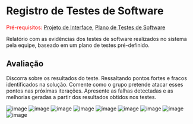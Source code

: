 # Registro de Testes de Software

<span style="color:red">Pré-requisitos: <a href="3-Projeto de Interface.md"> Projeto de Interface</a></span>, <a href="8-Plano de Testes de Software.md"> Plano de Testes de Software</a>

Relatório com as evidências dos testes de software realizados no sistema pela equipe, baseado em um plano de testes pré-definido.

## Avaliação

Discorra sobre os resultados do teste. Ressaltando pontos fortes e fracos identificados na solução. Comente como o grupo pretende atacar esses pontos nas próximas iterações. Apresente as falhas detectadas e as melhorias geradas a partir dos resultados obtidos nos testes.

![image](https://user-images.githubusercontent.com/88861906/173462148-0aafc805-672b-4633-b362-30c7f7971b1d.png)
![image](https://user-images.githubusercontent.com/88861906/173462224-1f5cd366-590d-46c6-ae50-79f56da9e905.png)
![image](https://user-images.githubusercontent.com/88861906/173462277-75140577-4e31-4a2d-b9b1-0366a31aeb67.png)
![image](https://user-images.githubusercontent.com/88861906/173462297-629f6b43-01f3-4d1d-9698-09edc7d16d1e.png)
![image](https://user-images.githubusercontent.com/88861906/173462312-42d874c5-279a-4ae6-b54a-753c7f8a133e.png)
![image](https://user-images.githubusercontent.com/88861906/173462360-757c0e0d-e987-4a50-b3d4-b080f89e3963.png)
![image](https://user-images.githubusercontent.com/88861906/173462379-998b98a6-5848-4217-b2ac-a0a6a42cf410.png)
![image](https://user-images.githubusercontent.com/88861906/173462396-14b4fcc1-63bc-44ea-ac08-186f7b344840.png)
![image](https://user-images.githubusercontent.com/88861906/173462625-2746d16c-45c7-48b2-89c3-72c42f423dfe.png)
